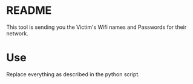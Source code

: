 # README

This tool is sending you the Victim's Wifi names and Passwords for their network.

# Use

Replace everything as described in the python script.
